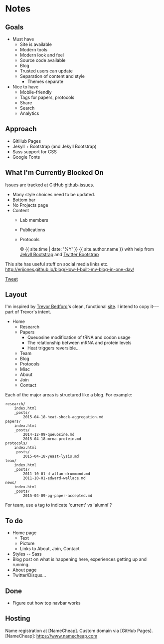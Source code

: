 # Notes

## Goals

* Must have
	* Site is available
	* Modern tools
	* Modern look and feel
	* Source code available
	* Blog
	* Trusted users can update
	* Separation of content and style
		* Themes separate
* Nice to have
	* Mobile-friendly
	* Tags for papers, protocols
	* Share
	* Search
	* Analytics

## Approach

* GitHub Pages
* Jekyll + Bootstrap (and Jekyll Bootstrap)
* Sass support for CSS
* Google Fonts

## What I'm Currently Blocked On

Issues are tracked at GitHub [github-issues].

[github-issues]: https://github.com/drummondlab/drummondlab.github.io/issues

* Many style choices need to be updated.
* Bottom bar
* No Projects page
* Content
	* Lab members
	* Publications
	* Protocols

        <p>&copy; {{ site.time | date: '%Y' }} {{ site.author.name }}
          with help from <a href="http://jekyllbootstrap.com" target="_blank" title="The Definitive Jekyll Blogging Framework">Jekyll Bootstrap</a>
          and <a href="http://twitter.github.com/bootstrap/" target="_blank">Twitter Bootstrap</a>
        </p>


This site has useful stuff on social media links etc.
http://erjjones.github.io/blog/How-I-built-my-blog-in-one-day/

<a href="https://twitter.com/share" class="twitter-share-button">Tweet</a>
<script>
	!function(d,s,id){
		var js,fjs=d.getElementsByTagName(s)[0],p=/^http:/.test(d.location)?'http':'https';
		if(!d.getElementById(id)){
			js=d.createElement(s);
			js.id=id;
			js.src=p+'://platform.twitter.com/widgets.js';
			fjs.parentNode.insertBefore(js,fjs);
		}
	}(document, 'script', 'twitter-wjs');
</script>


## Layout

I'm inspired by [Trevor Bedford]'s clean, functional [site][1]. I intend to copy it---part of Trevor's intent.

* Home
	* Research
	* Papers
		* Queuosine modification of tRNA and codon usage
		* The relationship between mRNA and protein levels
		* Heat triggers reversible...
	* Team
	* Blog
	* Protocols
	* Misc
	* About
	* Join
	* Contact

Each of the major areas is structured like a blog. For example:

	research/
		index.html
		_posts/
			2015-04-18-heat-shock-aggregation.md
	papers/
		index.html
		_posts/
			2014-12-09-queuosine.md
			2015-04-18-mrna-protein.md
	protocols/
		index.html
		_posts/
			2015-04-18-yeast-lysis.md
	team/
		index.html
		_posts/
			2011-10-01-d-allan-drummond.md
			2011-10-01-edward-wallace.md
	news/
		index.html
		_posts/
			2015-04-09-pg-paper-accepted.md

For team, use a tag to indicate 'current' vs 'alumni'?

## To do

* Home page
	* Text
	* Picture
	* Links to About, Join, Contact
* Styles -- Sass
* Blog post on what is happening here, experiences getting up and running.
* About page
* Twitter/Disqus...


## Done

* Figure out how top navbar works

## Hosting

Name registration at [NameCheap]. Custom domain via [GitHub Pages].
[NameCheap]: https://www.namecheap.com

[Trevor Bedford]: http://bedford.io/team/trevor-bedford/
[1]: http://bedford.io

